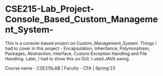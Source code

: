 # CSE215-Lab_Project-Console_Based_Custom_Management_System-
This is a console-based project on Custom_Management_System. Things I had to cover in this project - Encapsulation, Inheritance, Polymorphism, Packages, Abstraction, Interface, Custom Exception Handling and File Handling. Later, I had to show this on GUI. I used JAVA swing. <be>
<p>Course name - CSE215LAB | Faculty - CFA | Spring'23</p>
